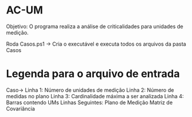 # AC-UM

Objetivo: O programa realiza a análise de criticalidades para unidades de medição.

Roda Casos.ps1 -> Cria o executável e executa todos os arquivos da pasta Casos

# Legenda para o arquivo de entrada 
Caso->
Linha 1: Número de unidades de medição 
Linha 2: Número de medidas no plano
Linha 3: Cardinalidade máxima a ser analizada
Linha 4: Barras contendo UMs
Linhas Seguintes:
Plano de Medição
Matriz de Covariância
